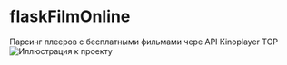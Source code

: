 # flaskFilmOnline
Парсинг плееров с бесплатными фильмами чере API Kinoplayer TOP
![Иллюстрация к проекту](https://1.bp.blogspot.com/-jex5d3ehy_s/YSS-uXYlbfI/AAAAAAAAIjg/-xeysCDT2PoCD4_K_zjNRTdwJS5Hb9IxwCLcBGAsYHQ/s567/2021-08-24_13-37-35.png)
